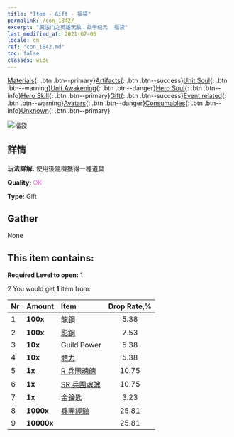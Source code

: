 ```yaml
---
title: "Item - Gift - 福袋"
permalink: /con_1842/
excerpt: "魔法门之英雄无敌：战争纪元  福袋"
last_modified_at: 2021-07-06
locale: cn
ref: "con_1842.md"
toc: false
classes: wide
---
```

 [Materials](/ItemsCN/){: .btn .btn--primary}[Artifacts](/ItemsCN/Artifacts/){: .btn .btn--success}[Unit Soul](/ItemsCN/UnitSoul/){: .btn .btn--warning}[Unit Awakening](/ItemsCN/UnitAwakening/){: .btn .btn--danger}[Hero Soul](/ItemsCN/HeroSoul/){: .btn .btn--info}[Hero Skill](/ItemsCN/HeroSkill/){: .btn .btn--primary}[Gift](/ItemsCN/Gift/){: .btn .btn--success}[Event related](/ItemsCN/Events/){: .btn .btn--warning}[Avatars](/ItemsCN/Avatars/){: .btn .btn--danger}[Consumables](/ItemsCN/Consumables/){: .btn .btn--info}[Unknown](/ItemsCN/Unknown/){: .btn .btn--primary}

 ![福袋](/images/t/i_907314.png)

## 詳情
 **玩法詳解:** 使用後隨機獲得一種道具

 **Quality:** <span style="color: #DA70D6">OK</span>

 **Type:** Gift

## Gather

  None

## This item contains:

 **Required Level to open:** 1

 2 You would get **1** item  from:

  | Nr | Amount |     Item    | Drop Rate,% |
  |:---|:-------|:------------|:---------:|
  | 1 |  **100x** | [龍鋼](/cn/Items/con_880/) | 5.38 | 
  | 2 |  **100x** | [影鋼](/cn/Items/con_881/) | 7.53 | 
  | 3 |  **10x** | Guild Power | 5.38 | 
  | 4 |  **10x** | [體力](/cn/Items/con_900/) | 5.38 | 
  | 5 |  **1x** | [R 兵團魂魄](/cn/Items/con_533/) | 10.75 | 
  | 6 |  **1x** | [SR 兵團魂魄](/cn/Items/con_534/) | 10.75 | 
  | 7 |  **1x** | [金鑰匙](/cn/Items/con_783/) | 3.23 | 
  | 8 |  **1000x** | [兵團經驗](/cn/Items/con_902/) | 25.81 | 
  | 9 |  **10000x** | <i class="fas fa-coins"/> | 25.81 | 
